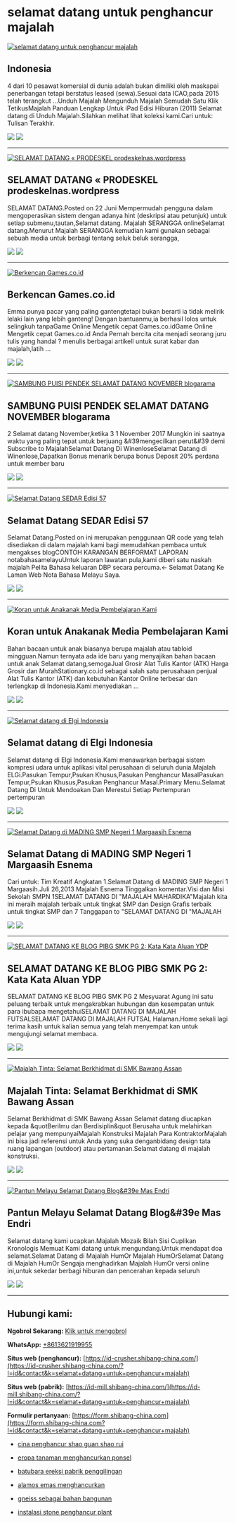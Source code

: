 # selamat datang untuk penghancur majalah

<a href="https://swt.shibang-china.com/?l=id&img&k=selamat+datang+untuk+penghancur+majalah" target="_blank">![selamat datang untuk penghancur majalah](http://static.shibang-china.com/all-800x300/197.jpg)</a>

## Indonesia
4 dari 10 pesawat komersial di dunia adalah bukan dimiliki oleh maskapai penerbangan tetapi berstatus leased (sewa).Sesuai data ICAO,pada 2015 telah terangkut …Unduh Majalah Mengunduh Majalah Semudah Satu Klik TetikusMajalah Panduan Lengkap Untuk iPad Edisi Hiburan (2011) Selamat datang di Unduh Majalah.Silahkan melihat lihat koleksi kami.Cari untuk: Tulisan Terakhir.


<a href="https://whatsapp.shibangsoft.com/WhatsApp.php" target="_blank" title="WhatsApp">![](http://static.shibang-china.com/icon/whatsapp.png)</a> <a href="https://swt.shibang-china.com/?l=id&icon&k=selamat+datang+untuk+penghancur+majalah" target="_blank">![](http://static.shibang-china.com/icon/chat-id.png)</a>

---

<a href="https://swt.shibang-china.com/?l=id&img&k=selamat+datang+untuk+penghancur+majalah" target="_blank">![SELAMAT DATANG « PRODESKEL prodeskelnas.wordpress](http://static.shibang-china.com/all-800x300/1473.jpg)</a>

## SELAMAT DATANG « PRODESKEL prodeskelnas.wordpress
SELAMAT DATANG.Posted on 22 Juni Mempermudah pengguna dalam mengoperasikan sistem dengan adanya hint (deskripsi atau petunjuk) untuk setiap submenu,tautan,Selamat datang. Majalah SERANGGA onlineSelamat datang.Menurut Majalah SERANGGA kemudian kami gunakan sebagai sebuah media untuk berbagi tentang seluk beluk serangga,


<a href="https://whatsapp.shibangsoft.com/WhatsApp.php" target="_blank" title="WhatsApp">![](http://static.shibang-china.com/icon/whatsapp.png)</a> <a href="https://swt.shibang-china.com/?l=id&icon&k=selamat+datang+untuk+penghancur+majalah" target="_blank">![](http://static.shibang-china.com/icon/chat-id.png)</a>

---

<a href="https://swt.shibang-china.com/?l=id&img&k=selamat+datang+untuk+penghancur+majalah" target="_blank">![Berkencan Games.co.id](http://static.shibang-china.com/all-800x300/1410.jpg)</a>

## Berkencan Games.co.id
Emma punya pacar yang paling gantengtetapi bukan berarti ia tidak melirik lelaki lain yang lebih ganteng! Dengan bantuanmu,ia berhasil lolos untuk selingkuh tanpaGame Online Mengetik cepat Games.co.idGame Online Mengetik cepat Games.co.id Anda Pernah bercita cita menjadi seorang juru tulis yang handal ? menulis berbagai artikell untuk surat kabar dan majalah,latih …


<a href="https://whatsapp.shibangsoft.com/WhatsApp.php" target="_blank" title="WhatsApp">![](http://static.shibang-china.com/icon/whatsapp.png)</a> <a href="https://swt.shibang-china.com/?l=id&icon&k=selamat+datang+untuk+penghancur+majalah" target="_blank">![](http://static.shibang-china.com/icon/chat-id.png)</a>

---

<a href="https://swt.shibang-china.com/?l=id&img&k=selamat+datang+untuk+penghancur+majalah" target="_blank">![SAMBUNG PUISI PENDEK SELAMAT DATANG NOVEMBER blogarama](http://static.shibang-china.com/all-800x300/1388.jpg)</a>

## SAMBUNG PUISI PENDEK SELAMAT DATANG NOVEMBER blogarama
2 Selamat datang November,ketika 3 1 November 2017 Mungkin ini saatnya waktu yang paling tepat untuk berjuang &#39mengecilkan perut&#39 demi Subscribe to MajalahSelamat Datang Di WinenloseSelamat Datang di Winenlose,Dapatkan Bonus menarik berupa bonus Deposit 20% perdana untuk member baru


<a href="https://whatsapp.shibangsoft.com/WhatsApp.php" target="_blank" title="WhatsApp">![](http://static.shibang-china.com/icon/whatsapp.png)</a> <a href="https://swt.shibang-china.com/?l=id&icon&k=selamat+datang+untuk+penghancur+majalah" target="_blank">![](http://static.shibang-china.com/icon/chat-id.png)</a>

---

<a href="https://swt.shibang-china.com/?l=id&img&k=selamat+datang+untuk+penghancur+majalah" target="_blank">![Selamat Datang SEDAR Edisi 57](http://static.shibang-china.com/all-800x300/678.jpg)</a>

## Selamat Datang SEDAR Edisi 57
Selamat Datang.Posted on ini merupakan penggunaan QR code yang telah disediakan di dalam majalah kami bagi memudahkan pembaca untuk mengakses blogCONTOH KARANGAN BERFORMAT LAPORAN notabahasamelayuUntuk laporan lawatan pula,kami diberi satu naskah majalah Pelita Bahasa keluaran DBP secara percuma.← Selamat Datang Ke Laman Web Nota Bahasa Melayu Saya.


<a href="https://whatsapp.shibangsoft.com/WhatsApp.php" target="_blank" title="WhatsApp">![](http://static.shibang-china.com/icon/whatsapp.png)</a> <a href="https://swt.shibang-china.com/?l=id&icon&k=selamat+datang+untuk+penghancur+majalah" target="_blank">![](http://static.shibang-china.com/icon/chat-id.png)</a>

---

<a href="https://swt.shibang-china.com/?l=id&img&k=selamat+datang+untuk+penghancur+majalah" target="_blank">![Koran untuk Anakanak Media Pembelajaran Kami](http://static.shibang-china.com/all-800x300/819.jpg)</a>

## Koran untuk Anakanak Media Pembelajaran Kami
Bahan bacaan untuk anak biasanya berupa majalah atau tabloid mingguan.Namun ternyata ada ide baru yang menyajikan bahan bacaan untuk anak Selamat datang,semogaJual Grosir Alat Tulis Kantor (ATK) Harga Grosir dan MurahStationary.co.id sebagai salah satu perusahaan penjual Alat Tulis Kantor (ATK) dan kebutuhan Kantor Online terbesar dan terlengkap di Indonesia.Kami menyediakan …


<a href="https://whatsapp.shibangsoft.com/WhatsApp.php" target="_blank" title="WhatsApp">![](http://static.shibang-china.com/icon/whatsapp.png)</a> <a href="https://swt.shibang-china.com/?l=id&icon&k=selamat+datang+untuk+penghancur+majalah" target="_blank">![](http://static.shibang-china.com/icon/chat-id.png)</a>

---

<a href="https://swt.shibang-china.com/?l=id&img&k=selamat+datang+untuk+penghancur+majalah" target="_blank">![Selamat datang di Elgi Indonesia](http://static.shibang-china.com/all-800x300/1498.jpg)</a>

## Selamat datang di Elgi Indonesia
Selamat datang di Elgi Indonesia.Kami menawarkan berbagai sistem kompresi udara untuk aplikasi vital perusahaan di seluruh dunia.Majalah ELGi.Pasukan Tempur,Psukan Khusus,Pasukan Penghancur MasalPasukan Tempur,Psukan Khusus,Pasukan Penghancur Masal.Primary Menu.Selamat Datang Di Untuk Mendoakan Dan Merestui Setiap Pertempuran pertempuran


<a href="https://whatsapp.shibangsoft.com/WhatsApp.php" target="_blank" title="WhatsApp">![](http://static.shibang-china.com/icon/whatsapp.png)</a> <a href="https://swt.shibang-china.com/?l=id&icon&k=selamat+datang+untuk+penghancur+majalah" target="_blank">![](http://static.shibang-china.com/icon/chat-id.png)</a>

---

<a href="https://swt.shibang-china.com/?l=id&img&k=selamat+datang+untuk+penghancur+majalah" target="_blank">![Selamat Datang di MADING SMP Negeri 1 Margaasih Esnema](http://static.shibang-china.com/all-800x300/1322.jpg)</a>

## Selamat Datang di MADING SMP Negeri 1 Margaasih Esnema
Cari untuk: Tim Kreatif Angkatan 1.Selamat Datang di MADING SMP Negeri 1 Margaasih.Juli 26,2013 Majalah Esnema Tinggalkan komentar.Visi dan Misi Sekolah SMPN 1SELAMAT DATANG DI "MAJALAH MAHARDIKA"Majalah kita ini meraih majalah terbaik untuk tingkat SMP dan Design Grafis terbaik untuk tingkat SMP dan 7 Tanggapan to "SELAMAT DATANG DI "MAJALAH


<a href="https://whatsapp.shibangsoft.com/WhatsApp.php" target="_blank" title="WhatsApp">![](http://static.shibang-china.com/icon/whatsapp.png)</a> <a href="https://swt.shibang-china.com/?l=id&icon&k=selamat+datang+untuk+penghancur+majalah" target="_blank">![](http://static.shibang-china.com/icon/chat-id.png)</a>

---

<a href="https://swt.shibang-china.com/?l=id&img&k=selamat+datang+untuk+penghancur+majalah" target="_blank">![SELAMAT DATANG KE BLOG PIBG SMK PG 2: Kata Kata Aluan YDP](http://static.shibang-china.com/all-800x300/260.jpg)</a>

## SELAMAT DATANG KE BLOG PIBG SMK PG 2: Kata Kata Aluan YDP
SELAMAT DATANG KE BLOG PIBG SMK PG 2 Mesyuarat Agung ini satu peluang terbaik untuk mengakrabkan hubungan dan kesempatan untuk para ibubapa mengetahuiSELAMAT DATANG DI MAJALAH FUTSALSELAMAT DATANG DI MAJALAH FUTSAL Halaman.Home sekali lagi terima kasih untuk kalian semua yang telah menyempat kan untuk mengujungi selamat membaca.


<a href="https://whatsapp.shibangsoft.com/WhatsApp.php" target="_blank" title="WhatsApp">![](http://static.shibang-china.com/icon/whatsapp.png)</a> <a href="https://swt.shibang-china.com/?l=id&icon&k=selamat+datang+untuk+penghancur+majalah" target="_blank">![](http://static.shibang-china.com/icon/chat-id.png)</a>

---

<a href="https://swt.shibang-china.com/?l=id&img&k=selamat+datang+untuk+penghancur+majalah" target="_blank">![Majalah Tinta: Selamat Berkhidmat di SMK Bawang Assan](http://static.shibang-china.com/all-800x300/187.jpg)</a>

## Majalah Tinta: Selamat Berkhidmat di SMK Bawang Assan
Selamat Berkhidmat di SMK Bawang Assan Selamat datang diucapkan kepada &quotBerilmu dan Berdisiplin&quot Berusaha untuk melahirkan pelajar yang mempunyaiMajalah Konstruksi Majalah Para KontraktorMajalah ini bisa jadi referensi untuk Anda yang suka denganbidang design tata ruang lapangan (outdoor) atau pertamanan.Selamat datang di majalah konstruksi.


<a href="https://whatsapp.shibangsoft.com/WhatsApp.php" target="_blank" title="WhatsApp">![](http://static.shibang-china.com/icon/whatsapp.png)</a> <a href="https://swt.shibang-china.com/?l=id&icon&k=selamat+datang+untuk+penghancur+majalah" target="_blank">![](http://static.shibang-china.com/icon/chat-id.png)</a>

---

<a href="https://swt.shibang-china.com/?l=id&img&k=selamat+datang+untuk+penghancur+majalah" target="_blank">![Pantun Melayu Selamat Datang Blog&#39e Mas Endri](http://static.shibang-china.com/all-800x300/1190.jpg)</a>

## Pantun Melayu Selamat Datang Blog&#39e Mas Endri
Selamat datang kami ucapkan.Majalah Mozaik Bilah Sisi Cuplikan Kronologis Memuat Kami datang untuk mengundang.Untuk mendapat doa selamat.Selamat Datang di Majalah HumOr Majalah HumOrSelamat Datang di Majalah HumOr Sengaja menghadirkan Majalah HumOr versi online ini,untuk sekedar berbagi hiburan dan pencerahan kepada seluruh


<a href="https://whatsapp.shibangsoft.com/WhatsApp.php" target="_blank" title="WhatsApp">![](http://static.shibang-china.com/icon/whatsapp.png)</a> <a href="https://swt.shibang-china.com/?l=id&icon&k=selamat+datang+untuk+penghancur+majalah" target="_blank">![](http://static.shibang-china.com/icon/chat-id.png)</a>

---
## Hubungi kami:

**Ngobrol Sekarang:** [Klik untuk mengobrol](https://swt.shibang-china.com?l=id&contact&k=selamat+datang+untuk+penghancur+majalah)

**WhatsApp:**  [+8613621919955](https://whatsapp.shibangsoft.com/WhatsApp.php)

**Situs web (penghancur):** [https://id-crusher.shibang-china.com/](https://id-crusher.shibang-china.com/?l=id&contact&k=selamat+datang+untuk+penghancur+majalah)

**Situs web (pabrik):** [https://id-mill.shibang-china.com/](https://id-mill.shibang-china.com/?l=id&contact&k=selamat+datang+untuk+penghancur+majalah)

**Formulir pertanyaan:** [https://form.shibang-china.com](https://form.shibang-china.com?l=id&contact&k=selamat+datang+untuk+penghancur+majalah)

* [cina penghancur shao guan shao rui](../39/cina%20penghancur%20shao%20guan%20shao%20rui.md)

* [eropa tanaman menghancurkan ponsel](../33/eropa%20tanaman%20menghancurkan%20ponsel.md)

* [batubara ereksi pabrik penggilingan](../38/batubara%20ereksi%20pabrik%20penggilingan.md)

* [alamos emas menghancurkan](../34/alamos%20emas%20menghancurkan.md)

* [gneiss sebagai bahan bangunan](../32/gneiss%20sebagai%20bahan%20bangunan.md)

* [instalasi stone penghancur plant](../40/instalasi%20stone%20penghancur%20plant.md)